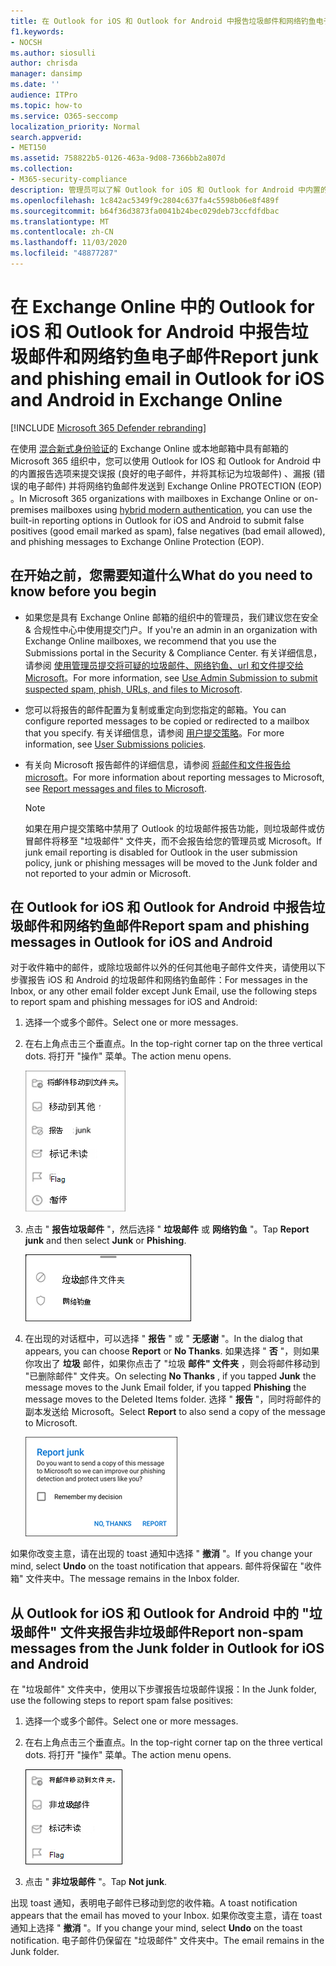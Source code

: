 ```yaml
---
title: 在 Outlook for iOS 和 Outlook for Android 中报告垃圾邮件和网络钓鱼电子邮件
f1.keywords:
- NOCSH
ms.author: siosulli
author: chrisda
manager: dansimp
ms.date: ''
audience: ITPro
ms.topic: how-to
ms.service: O365-seccomp
localization_priority: Normal
search.appverid:
- MET150
ms.assetid: 758822b5-0126-463a-9d08-7366bb2a807d
ms.collection:
- M365-security-compliance
description: 管理员可以了解 Outlook for iOS 和 Outlook for Android 中内置的 "垃圾邮件"、"非垃圾邮件" 和 "仿冒电子邮件报告" 选项。
ms.openlocfilehash: 1c842ac5349f9c2804c637fa4c5598b06e8f489f
ms.sourcegitcommit: b64f36d3873fa0041b24bec029deb73ccfdfdbac
ms.translationtype: MT
ms.contentlocale: zh-CN
ms.lasthandoff: 11/03/2020
ms.locfileid: "48877287"
---
```

# <a name="report-junk-and-phishing-email-in-outlook-for-ios-and-android-in-exchange-online"></a><span data-ttu-id="aee54-103">在 Exchange Online 中的 Outlook for iOS 和 Outlook for Android 中报告垃圾邮件和网络钓鱼电子邮件</span><span class="sxs-lookup"><span data-stu-id="aee54-103">Report junk and phishing email in Outlook for iOS and Android in Exchange Online</span></span>

[!INCLUDE [Microsoft 365 Defender rebranding](../includes/microsoft-defender-for-office.md)]


<span data-ttu-id="aee54-104">在使用 [混合新式身份验证](https://docs.microsoft.com/microsoft-365/enterprise/hybrid-modern-auth-overview)的 Exchange Online 或本地邮箱中具有邮箱的 Microsoft 365 组织中，您可以使用 Outlook for IOS 和 Outlook for Android 中的内置报告选项来提交误报 (良好的电子邮件，并将其标记为垃圾邮件) 、漏报 (错误的电子邮件) 并将网络钓鱼邮件发送到 Exchange Online PROTECTION (EOP) 。</span><span class="sxs-lookup"><span data-stu-id="aee54-104">In Microsoft 365 organizations with mailboxes in Exchange Online or on-premises mailboxes using [hybrid modern authentication](https://docs.microsoft.com/microsoft-365/enterprise/hybrid-modern-auth-overview), you can use the built-in reporting options in Outlook for iOS and Android to submit false positives (good email marked as spam), false negatives (bad email allowed), and phishing messages to Exchange Online Protection (EOP).</span></span>

## <a name="what-do-you-need-to-know-before-you-begin"></a><span data-ttu-id="aee54-105">在开始之前，您需要知道什么</span><span class="sxs-lookup"><span data-stu-id="aee54-105">What do you need to know before you begin</span></span>

- <span data-ttu-id="aee54-106">如果您是具有 Exchange Online 邮箱的组织中的管理员，我们建议您在安全 & 合规性中心中使用提交门户。</span><span class="sxs-lookup"><span data-stu-id="aee54-106">If you're an admin in an organization with Exchange Online mailboxes, we recommend that you use the Submissions portal in the Security & Compliance Center.</span></span> <span data-ttu-id="aee54-107">有关详细信息，请参阅 [使用管理员提交将可疑的垃圾邮件、网络钓鱼、url 和文件提交给 Microsoft](admin-submission.md)。</span><span class="sxs-lookup"><span data-stu-id="aee54-107">For more information, see [Use Admin Submission to submit suspected spam, phish, URLs, and files to Microsoft](admin-submission.md).</span></span>

- <span data-ttu-id="aee54-108">您可以将报告的邮件配置为复制或重定向到您指定的邮箱。</span><span class="sxs-lookup"><span data-stu-id="aee54-108">You can configure reported messages to be copied or redirected to a mailbox that you specify.</span></span> <span data-ttu-id="aee54-109">有关详细信息，请参阅 [用户提交策略](user-submission.md)。</span><span class="sxs-lookup"><span data-stu-id="aee54-109">For more information, see [User Submissions policies](user-submission.md).</span></span>

- <span data-ttu-id="aee54-110">有关向 Microsoft 报告邮件的详细信息，请参阅 [将邮件和文件报告给 microsoft](report-junk-email-messages-to-microsoft.md)。</span><span class="sxs-lookup"><span data-stu-id="aee54-110">For more information about reporting messages to Microsoft, see [Report messages and files to Microsoft](report-junk-email-messages-to-microsoft.md).</span></span>

  > [!NOTE]
  > <span data-ttu-id="aee54-111">如果在用户提交策略中禁用了 Outlook 的垃圾邮件报告功能，则垃圾邮件或仿冒邮件将移至 "垃圾邮件" 文件夹，而不会报告给您的管理员或 Microsoft。</span><span class="sxs-lookup"><span data-stu-id="aee54-111">If junk email reporting is disabled for Outlook in the user submission policy, junk or phishing messages will be moved to the Junk folder and not reported to your admin or Microsoft.</span></span>

## <a name="report-spam-and-phishing-messages-in-outlook-for-ios-and-android"></a><span data-ttu-id="aee54-112">在 Outlook for iOS 和 Outlook for Android 中报告垃圾邮件和网络钓鱼邮件</span><span class="sxs-lookup"><span data-stu-id="aee54-112">Report spam and phishing messages in Outlook for iOS and Android</span></span>

<span data-ttu-id="aee54-113">对于收件箱中的邮件，或除垃圾邮件以外的任何其他电子邮件文件夹，请使用以下步骤报告 iOS 和 Android 的垃圾邮件和网络钓鱼邮件：</span><span class="sxs-lookup"><span data-stu-id="aee54-113">For messages in the Inbox, or any other email folder except Junk Email, use the following steps to report spam and phishing messages for iOS and Android:</span></span>

1. <span data-ttu-id="aee54-114">选择一个或多个邮件。</span><span class="sxs-lookup"><span data-stu-id="aee54-114">Select one or more messages.</span></span>
2. <span data-ttu-id="aee54-115">在右上角点击三个垂直点。</span><span class="sxs-lookup"><span data-stu-id="aee54-115">In the top-right corner tap on the three vertical dots.</span></span> <span data-ttu-id="aee54-116">将打开 "操作" 菜单。</span><span class="sxs-lookup"><span data-stu-id="aee54-116">The action menu opens.</span></span>

   ![从 "操作" 菜单报告垃圾邮件或仿冒电子邮件](../../media/Android-report-as-junk-dialog.png)

3. <span data-ttu-id="aee54-118">点击 " **报告垃圾邮件** "，然后选择 " **垃圾邮件** 或 **网络钓鱼** "。</span><span class="sxs-lookup"><span data-stu-id="aee54-118">Tap **Report junk** and then select **Junk** or **Phishing**.</span></span>

   ![报告垃圾邮件或网络钓鱼电子邮件](../../media/Android-report-junk-or-phishing.png)

4. <span data-ttu-id="aee54-120">在出现的对话框中，可以选择 " **报告** " 或 " **无感谢** "。</span><span class="sxs-lookup"><span data-stu-id="aee54-120">In the dialog that appears, you can choose **Report** or **No Thanks**.</span></span> <span data-ttu-id="aee54-121">如果选择 " **否** "，则如果你攻出了 **垃圾** 邮件，如果你点击了 "垃圾 **邮件" 文件夹** ，则会将邮件移动到 "已删除邮件" 文件夹。</span><span class="sxs-lookup"><span data-stu-id="aee54-121">On selecting **No Thanks** , if you tapped **Junk** the message moves to the Junk Email folder, if you tapped **Phishing** the message moves to the Deleted Items folder.</span></span> <span data-ttu-id="aee54-122">选择 " **报告** "，同时将邮件的副本发送给 Microsoft。</span><span class="sxs-lookup"><span data-stu-id="aee54-122">Select **Report** to also send a copy of the message to Microsoft.</span></span>

   ![报告垃圾邮件或网络钓鱼电子邮件报告选项](../../media/Android-junk-email-reporting-options.png)

<span data-ttu-id="aee54-124">如果你改变主意，请在出现的 toast 通知中选择 " **撤消** "。</span><span class="sxs-lookup"><span data-stu-id="aee54-124">If you change your mind, select **Undo** on the toast notification that appears.</span></span> <span data-ttu-id="aee54-125">邮件将保留在 "收件箱" 文件夹中。</span><span class="sxs-lookup"><span data-stu-id="aee54-125">The message remains in the Inbox folder.</span></span>

## <a name="report-non-spam-messages-from-the-junk-folder-in-outlook-for-ios-and-android"></a><span data-ttu-id="aee54-126">从 Outlook for iOS 和 Outlook for Android 中的 "垃圾邮件" 文件夹报告非垃圾邮件</span><span class="sxs-lookup"><span data-stu-id="aee54-126">Report non-spam messages from the Junk folder in Outlook for iOS and Android</span></span>

<span data-ttu-id="aee54-127">在 "垃圾邮件" 文件夹中，使用以下步骤报告垃圾邮件误报：</span><span class="sxs-lookup"><span data-stu-id="aee54-127">In the Junk folder, use the following steps to report spam false positives:</span></span>

1. <span data-ttu-id="aee54-128">选择一个或多个邮件。</span><span class="sxs-lookup"><span data-stu-id="aee54-128">Select one or more messages.</span></span>
2. <span data-ttu-id="aee54-129">在右上角点击三个垂直点。</span><span class="sxs-lookup"><span data-stu-id="aee54-129">In the top-right corner tap on the three vertical dots.</span></span> <span data-ttu-id="aee54-130">将打开 "操作" 菜单。</span><span class="sxs-lookup"><span data-stu-id="aee54-130">The action menu opens.</span></span>

   ![从 "操作" 菜单报告非垃圾邮件](../../media/Android-not-junk-email.png)

3. <span data-ttu-id="aee54-132">点击 " **非垃圾邮件** "。</span><span class="sxs-lookup"><span data-stu-id="aee54-132">Tap **Not junk**.</span></span>

<span data-ttu-id="aee54-133">出现 toast 通知，表明电子邮件已移动到您的收件箱。</span><span class="sxs-lookup"><span data-stu-id="aee54-133">A toast notification appears that the email has moved to your Inbox.</span></span> <span data-ttu-id="aee54-134">如果你改变主意，请在 toast 通知上选择 " **撤消** "。</span><span class="sxs-lookup"><span data-stu-id="aee54-134">If you change your mind, select **Undo** on the toast notification.</span></span> <span data-ttu-id="aee54-135">电子邮件仍保留在 "垃圾邮件" 文件夹中。</span><span class="sxs-lookup"><span data-stu-id="aee54-135">The email remains in the Junk folder.</span></span>
